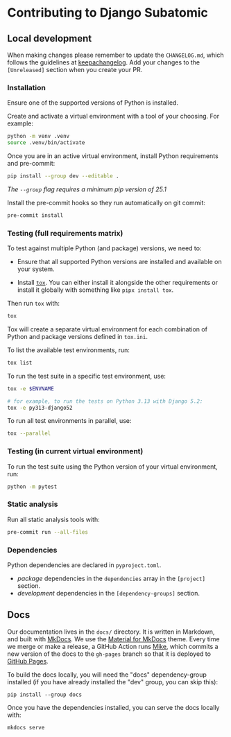 # Contributing to Django Subatomic

## Local development

When making changes please remember to update the `CHANGELOG.md`, which follows the guidelines at
[keepachangelog]. Add your changes to the `[Unreleased]` section when you create your PR.

### Installation

Ensure one of the supported versions of Python is installed.

Create and activate a virtual environment with a tool of your choosing.
For example:

```sh
python -m venv .venv
source .venv/bin/activate
```

Once you are in an active virtual environment,
install Python requirements and pre-commit:

```sh
pip install --group dev --editable .
```
*The `--group` flag requires a minimum pip version of 25.1*

Install the pre-commit hooks so they run automatically on git commit:

```sh
pre-commit install
```

### Testing (full requirements matrix)

To test against multiple Python (and package) versions, we need to:

- Ensure that all supported Python versions are installed and available on your system.

- Install [`tox`][tox].
  You can either install it alongside the other requirements
  or install it globally with something like `pipx install tox`.

Then run `tox` with:

```sh
tox
```

Tox will create a separate virtual environment for each combination of Python and package versions
defined in `tox.ini`.

To list the available test environments, run:

```sh
tox list
```

To run the test suite in a specific test environment, use:

```sh
tox -e $ENVNAME

# for example, to run the tests on Python 3.13 with Django 5.2:
tox -e py313-django52
```

To run all test environments in parallel, use:

```sh
tox --parallel
```

[tox]: https://tox.wiki/

### Testing (in current virtual environment)

To run the test suite using the Python version of your virtual environment, run:

```sh
python -m pytest
```

### Static analysis

Run all static analysis tools with:

```sh
pre-commit run --all-files
```

### Dependencies

Python dependencies are declared in `pyproject.toml`.

- _package_ dependencies in the `dependencies` array in the `[project]` section.
- _development_ dependencies in the `[dependency-groups]` section.

## Docs

Our documentation lives in the `docs/` directory.
It is written in Markdown, and built with [MkDocs].
We use the [Material for MkDocs] theme.
Every time we merge or make a release,
a GitHub Action runs [Mike],
which commits a new version of the docs to the `gh-pages` branch
so that it is deployed to [GitHub Pages].

To build the docs locally, you will need the "docs" dependency-group installed
(if you have already installed the "dev" group, you can skip this):

```
pip install --group docs
```

Once you have the dependencies installed,
you can serve the docs locally with:

```
mkdocs serve
```


[GitHub Pages]: https://pages.github.com/
[Material for MkDocs]: https://squidfunk.github.io/mkdocs-material/
[Mike]: https://github.com/jimporter/mike
[MkDocs]: https://www.mkdocs.org/
[keepachangelog]: https://keepachangelog.com/
[semver]: https://semver.org/
